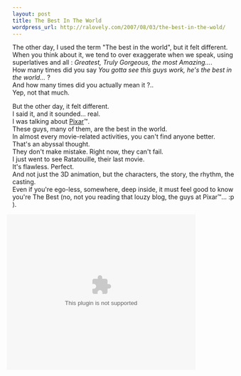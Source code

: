 ```yaml
--- 
layout: post
title: The Best In The World
wordpress_url: http://ralovely.com/2007/08/03/the-best-in-the-wold/
---
```

The other day, I used the term "The best in the world", but it felt different.  
When you think about it, we tend to over exaggerate when we speak, using superlatives and all : _Greatest, Truly Gorgeous, the most Amazing..._.  
How many times did you say _You gotta see this guys work, he's the best in the world..._ ?  
And how many times did you actually mean it ?..  
Yep, not that much.

But the other day, it felt different.  
I said it, and it sounded... real.  
I was talking about [Pixar](http://www.pixar.com/)&trade;.  
These guys, many of them, are the best in the world.  
In almost every movie-related activities, you can't find anyone better.  
That's an abyssal thought.  
They don't make mistake. Right now, they can't fail.  
I just went to see Ratatouille, their last movie.  
It's flawless. Perfect.  
And not just the 3D animation, but the characters, the story, the rhythm, the casting.  
Even if you're ego-less, somewhere, deep inside, it must feel good to know you're The Best (no, not you reading that louzy blog, the guys at Pixar&trade;... :p ).
<div style="margin-left: -13px;"><object height="350" width="425"><param name="movie" value="http://adisney.go.com/disneypictures/player/ratatouille_s.swf" /><embed src="http://adisney.go.com/disneypictures/player/ratatouille_s.swf" height="350" width="425"></embed></object></div>
